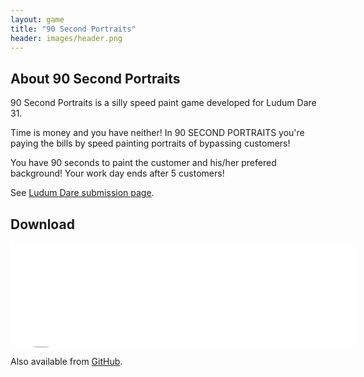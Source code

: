 ```yaml
---
layout: game
title: "90 Second Portraits"
header: images/header.png
---
```

## About 90 Second Portraits ##

90 Second Portraits is a silly speed paint game developed for Ludum Dare 31.

Time is money and you have neither!
In 90 SECOND PORTRAITS you're paying the bills by speed painting portraits of bypassing customers!

You have 90 seconds to paint the customer and his/her prefered background!
Your work day ends after 5 customers!

See [Ludum Dare submission page](http://ludumdare.com/compo/ludum-dare-31/?action=preview&uid=1980).

## Download ##

<iframe src="//itch.io/embed/16493?dark=true" width="552" height="167" frameborder="0">
</iframe>

Also available from [GitHub](https://github.com/SimonLarsen/90-Second-Portraits/releases/).
